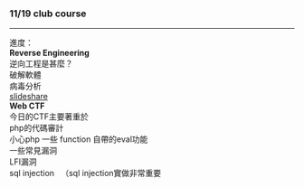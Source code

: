 ### 11/19 club course  
***  
進度：  
**Reverse Engineering**  
逆向工程是甚麼？  
破解軟體  
病毒分析  
[slideshare](https://www.slideshare.net/secret/5w69Wtsrd3DvOq)  
**Web CTF**  
今日的CTF主要著重於  
php的代碼審計  
小心php 一些 function 自帶的eval功能  
一些常見漏洞  
LFI漏洞  
sql injection  
（sql injection實做非常重要  


